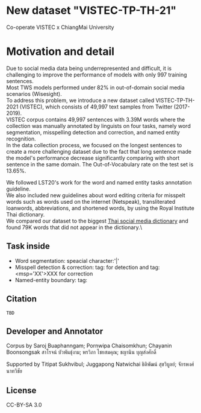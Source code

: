 # New dataset "VISTEC-TP-TH-21"

Co-operate VISTEC x ChiangMai University

# Motivation and detail
Due to social media data being underrepresented and difficult, it is challenging to improve the performance of models with only 997 training sentences. \
Most TWS models performed under 82\% in out-of-domain social media scenarios (Wisesight).\
To address this problem, we introduce a new dataset called VISTEC-TP-TH-2021 (VISTEC), which consists of 49,997 text samples from Twitter (2017-2019).\
VISTEC corpus contains 49,997 sentences with 3.39M words where the collection was manually annotated by linguists on four tasks, namely word segmentation, misspelling detection and correction, and named entity recognition.\
In the data collection process, we focused on the longest sentences to create a more challenging dataset due to the fact that long sentence made the model's performance decrease significantly comparing with short sentence in the same domain. The Out-of-Vocabulary rate on the test set is 13.65%.

We followed LST20's work for the word and named entity tasks annotation guideline.\
We also included new guidelines about word editing criteria for misspelt words such as words used on the internet (Netspeak), transliterated loanwords, abbreviations, and shortened words, by using the Royal Institute Thai dictionary.\
We compared our dataset to the biggest [Thai social media dictionary](https://github.com/Knight-H/thai-lm) and found 79K words that did not appear in the dictionary.\

## Task inside
- Word segmentation: speacial character:'|'
- Misspell detection & correction: tag:<msp> for detection and tag:<msp='XX'>XXX</msp> for correction
- Named-entity boundary: tag:<ne>



## Citation
```
TBD
```

## Developer and Annotator
Corpus by 
Saroj Buaphanngam; Pornwipa Chaisomkhun; Chayanin Boonsongsak
สาโรจน์ บัวพันธุ์งาม; พรวิภา ไชยสมคุณ; ชญานิน บุญส่งศักดิ์

Supported by 
Titipat Sukhvibul; Juggapong Natwichai
ธิติพัฒน์ สุขวิบูลย์; จักรพงศ์ นาทวิชัย

## License

CC-BY-SA 3.0
